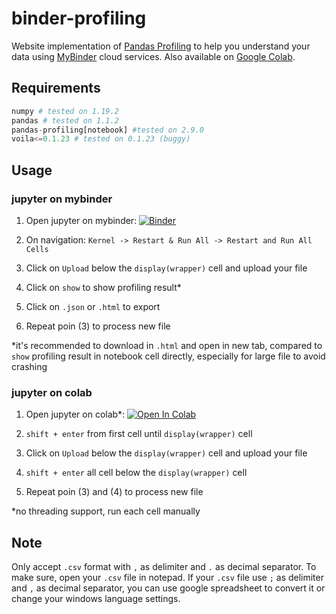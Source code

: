 # binder-profiling

Website implementation of [Pandas Profiling](https://github.com/pandas-profiling/pandas-profiling) to help you understand your data using [MyBinder](https://mybinder.org/) cloud services. Also available on [Google Colab](https://colab.research.google.com/).

## Requirements

```python
numpy # tested on 1.19.2
pandas # tested on 1.1.2
pandas-profiling[notebook] #tested on 2.9.0
voila<=0.1.23 # tested on 0.1.23 (buggy)
```

## Usage

### jupyter on mybinder

1. Open jupyter on mybinder: [![Binder](https://mybinder.org/badge_logo.svg)](https://mybinder.org/v2/gh/yasirroni/binder-profiling/master?filepath=%2Fbinder-profiling.ipynb)

2. On navigation: `Kernel -> Restart & Run All -> Restart and Run All Cells`

3. Click on `Upload` below the `display(wrapper)` cell and upload your file

4. Click on `show` to show profiling result*

5. Click on `.json` or `.html` to export

6. Repeat poin (3) to process new file

*it's recommended to download in `.html` and open in new tab, compared to `show` profiling result in notebook cell directly, especially for large file to avoid crashing

<!---
Voila profiling ended up not showing
-->
<!---
### voila on mybinder
1. Open voila on mybinder: [![Binder](https://mybinder.org/badge_logo.svg)](https://mybinder.org/v2/gh/yasirroni/binder-profiling/master?urlpath=%2Fvoila%2Frender%2Fbinder-profiling.ipynb)
-->

### jupyter on colab

1. Open jupyter on colab*: [![Open In Colab](https://colab.research.google.com/assets/colab-badge.svg)](https://colab.research.google.com/github/yasirroni/binder-profiling/blob/master/colab-profiling.ipynb)

2. `shift + enter` from first cell until `display(wrapper)` cell

3. Click on `Upload` below the `display(wrapper)` cell and upload your file

4. `shift + enter` all cell below the `display(wrapper)` cell

5. Repeat poin (3) and (4) to process new file

*no threading support, run each cell manually

## Note

Only accept `.csv` format with `,` as delimiter and `.` as decimal separator. To make sure, open your `.csv` file in notepad. If your `.csv` file use `;` as delimiter and `,` as decimal separator, you can use google spreadsheet to convert it or change your windows language settings.
